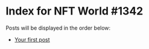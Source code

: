 # Index for NFT World #1342
Posts will be displayed in the order below:

- [Your first post](./001-first.md)

